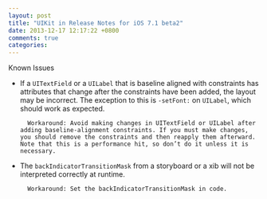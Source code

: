 ```yaml
---
layout: post
title: "UIKit in Release Notes for iOS 7.1 beta2"
date: 2013-12-17 12:17:22 +0800
comments: true
categories: 
---
```

Known Issues

- If a `UITextField` or a `UILabel` that is baseline aligned with constraints has attributes that change after the constraints have been added, the layout may be incorrect. The exception to this is `-setFont:` on `UILabel`, which should work as expected.

		Workaround: Avoid making changes in UITextField or UILabel after adding baseline-alignment constraints. If you must make changes, you should remove the constraints and then reapply them afterward. Note that this is a performance hit, so don’t do it unless it is necessary.

- The `backIndicatorTransitionMask` from a storyboard or a xib will not be interpreted correctly at runtime.
		
		Workaround: Set the backIndicatorTransitionMask in code.